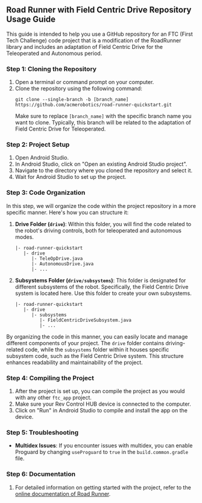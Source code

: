 ## Road Runner with Field Centric Drive Repository Usage Guide

This guide is intended to help you use a GitHub repository for an FTC (First Tech Challenge) code project that is a modification of the RoadRunner library and includes an adaptation of Field Centric Drive for the Teleoperated and Autonomous period.

### Step 1: Cloning the Repository

1. Open a terminal or command prompt on your computer.
2. Clone the repository using the following command:
   ```
   git clone --single-branch -b [branch_name] https://github.com/acmerobotics/road-runner-quickstart.git
   ```
   Make sure to replace `[branch_name]` with the specific branch name you want to clone. Typically, this branch will be related to the adaptation of Field Centric Drive for Teleoperated.

### Step 2: Project Setup

1. Open Android Studio.
2. In Android Studio, click on "Open an existing Android Studio project".
3. Navigate to the directory where you cloned the repository and select it.
4. Wait for Android Studio to set up the project.

### Step 3: Code Organization

In this step, we will organize the code within the project repository in a more specific manner. Here's how you can structure it:

1. **Drive Folder (`drive`)**: Within this folder, you will find the code related to the robot's driving controls, both for teleoperated and autonomous modes.

   ```
   |- road-runner-quickstart
      |- drive
         |- TeleOpDrive.java
         |- AutonomousDrive.java
         |- ...
   ```

2. **Subsystems Folder (`drive/subsystems`)**: This folder is designated for different subsystems of the robot. Specifically, the Field Centric Drive system is located here. Use this folder to create your own subsystems.

   ```
   |- road-runner-quickstart
      |- drive
         |- subsystems
            |- FieldCentricDriveSubsystem.java
            |- ...
   ```

By organizing the code in this manner, you can easily locate and manage different components of your project. The `drive` folder contains driving-related code, while the `subsystems` folder within it houses specific subsystem code, such as the Field Centric Drive system. This structure enhances readability and maintainability of the project.

### Step 4: Compiling the Project

1. After the project is set up, you can compile the project as you would with any other `ftc_app` project.
2. Make sure your Rev Control HUB device is connected to the computer.
3. Click on "Run" in Android Studio to compile and install the app on the device.

### Step 5: Troubleshooting

- **Multidex Issues**: If you encounter issues with multidex, you can enable Proguard by changing `useProguard` to `true` in the `build.common.gradle` file.

### Step 6: Documentation

1. For detailed information on getting started with the project, refer to the [online documentation of Road Runner](https://rr.brott.dev/docs/v0-5/quickstart/introduction/).
